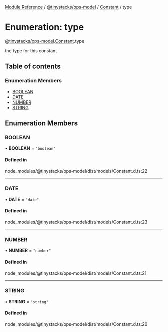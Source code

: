 [Module Reference](../modules.md) / [@tinystacks/ops-model](../modules/tinystacks_ops_model.md) / [Constant](../modules/tinystacks_ops_model.Constant.md) / type

# Enumeration: type

[@tinystacks/ops-model](../modules/tinystacks_ops_model.md).[Constant](../modules/tinystacks_ops_model.Constant.md).type

the type for this constant

## Table of contents

### Enumeration Members

- [BOOLEAN](tinystacks_ops_model.Constant.type.md#boolean)
- [DATE](tinystacks_ops_model.Constant.type.md#date)
- [NUMBER](tinystacks_ops_model.Constant.type.md#number)
- [STRING](tinystacks_ops_model.Constant.type.md#string)

## Enumeration Members

### BOOLEAN

• **BOOLEAN** = ``"boolean"``

#### Defined in

node_modules/@tinystacks/ops-model/dist/models/Constant.d.ts:22

___

### DATE

• **DATE** = ``"date"``

#### Defined in

node_modules/@tinystacks/ops-model/dist/models/Constant.d.ts:23

___

### NUMBER

• **NUMBER** = ``"number"``

#### Defined in

node_modules/@tinystacks/ops-model/dist/models/Constant.d.ts:21

___

### STRING

• **STRING** = ``"string"``

#### Defined in

node_modules/@tinystacks/ops-model/dist/models/Constant.d.ts:20
